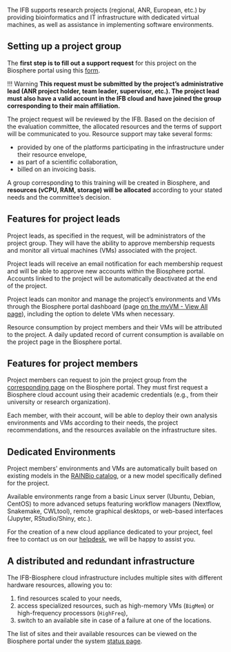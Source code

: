 The IFB supports research projects (regional, ANR, European, etc.) by providing bioinformatics and IT infrastructure with dedicated virtual machines, as well as assistance in implementing software environments.

## Setting up a project group

The **first step is to fill out a support request** for this project on the Biosphere portal using this 
[form](https://biosphere.france-bioinformatique.fr/cloudweb_account/groups/create?type_of_group=3).

!!! Warning
    **This request must be submitted by the project’s administrative lead (ANR project holder, team leader, supervisor, etc.). The project lead must also have a valid account in the IFB cloud and have joined the group corresponding to their main affiliation.**

The project request will be reviewed by the IFB. Based on the decision of the evaluation committee, the allocated resources and the terms of support will be communicated to you. Resource support may take several forms:
- provided by one of the platforms participating in the infrastructure under their resource envelope,
- as part of a scientific collaboration,
- billed on an invoicing basis.

A group corresponding to this training will be created in Biosphere, and **resources (vCPU, RAM, storage) will be allocated** according to your stated needs and the committee’s decision.

## Features for project leads

Project leads, as specified in the request, will be administrators of the project group. They will have the ability to approve membership requests and monitor all virtual machines (VMs) associated with the project.

Project leads will receive an email notification for each membership request and will be able to approve new accounts within the Biosphere portal. Accounts linked to the project will be automatically deactivated at the end of the project.

Project leads can monitor and manage the project’s environments and VMs through the Biosphere portal dashboard (page [on the myVM - View All page](https://biosphere.france-bioinformatique.fr/monitor)), including the option to delete VMs when necessary.

Resource consumption by project members and their VMs will be attributed to the project. A daily updated record of current consumption is available on the project page in the Biosphere portal.

## Features for project members

Project members can request to join the project group from the [corresponding page](https://biosphere.france-bioinformatique.fr/cloudweb_account/groups) on the  Biosphere portal. They must first request a Biosphere cloud account using their academic credentials (e.g., from their university or research organization).

Each member, with their account, will be able to deploy their own analysis environments and VMs according to their needs, the project recommendations, and the resources available on the infrastructure sites.

## Dedicated Environments

Project members' environments and VMs are automatically built based on existing models in the [RAINBio catalog](https://biosphere.france-bioinformatique.fr/catalogue), or a new model specifically defined for the project.

Available environments range from a basic Linux server (Ubuntu, Debian, CentOS) to more advanced setups featuring workflow managers (Nextflow, Snakemake, CWLtool), remote graphical desktops, or web-based interfaces (Jupyter, RStudio/Shiny, etc.).

For the creation of a new cloud appliance dedicated to your project, feel free to contact us on our [helpdesk](https://biosphere-support.genouest.org), we will be happy to assist you.

## A distributed and redundant infrastructure

The IFB-Biosphere cloud infrastructure includes multiple sites with different hardware resources, allowing you to: 

 1. find resources scaled to your needs,
 2. access specialized resources, such as high-memory VMs (`BigMem`) or high-frequency processors (`HighFreq`),
 3. switch to an available site in case of a failure at one of the locations.

The list of sites and their available resources can be viewed on the Biosphere portal under the system [status page](https://biosphere.france-bioinformatique.fr/cloud/system_status).
